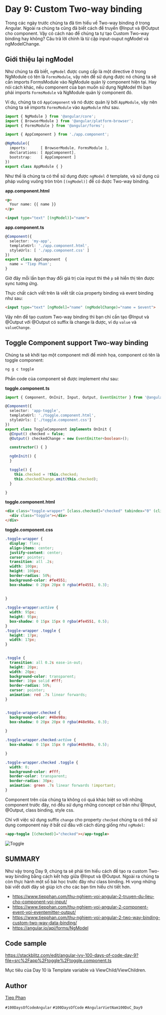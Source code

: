 # Day 9: Custom Two-way binding

Trong các ngày trước chúng ta đã tìm hiểu về Two-way binding ở trong Angular. Ngoài ra chúng ta cũng đã biết cách để truyền @Input và @Output cho component. Vậy có cách nào để chúng ta tự tạo Custom Two-way binding hay không?
Câu trả lời chính là từ cặp input-ouput ngModel và ngModelChange.

## Giới thiệu lại ngModel

Như chúng ta đã biết, `ngModel` được cung cấp là một directive ở trong NgModule có tên là `FormsModule`, vậy nên để sử dụng được nó chúng ta sẽ cần imports FormsModule vào NgModule quản lý component hiện tại. Hay nói cách khác, nếu component của bạn muốn sử dụng NgModel thì bạn phải imports `FormsModule` và NgModule quản lý component đó.

Ví dụ, chúng ta có `AppComponent` và nó được quản lý bởi `AppModule`, vậy nên chúng ta sẽ imports `FormsModule` vào `AppModule` như sau.

```ts
import { NgModule } from '@angular/core';
import { BrowserModule } from '@angular/platform-browser';
import { FormsModule } from '@angular/forms';

import { AppComponent } from './app.component';

@NgModule({
  imports:      [ BrowserModule, FormsModule ],
  declarations: [ AppComponent],
  bootstrap:    [ AppComponent ]
})
export class AppModule { }
```
Như thế là chúng ta có thể sử dụng được `ngModel` ở template, và sử dụng cú pháp vuông vuông tròn tròn `[(ngModel)]` để có được Two-way binding.

**app.component.html**
```html
<p>
  Your name: {{ name }}
</p>

<input type="text" [(ngModel)]="name">
```
**app.component.ts**
```ts
@Component({
  selector: 'my-app',
  templateUrl: './app.component.html',
  styleUrls: [ './app.component.css' ]
})
export class AppComponent  {
  name = 'Tiep Phan';
}
```

Giờ đây mỗi lần bạn thay đổi giá trị của input thì thẻ `p` sẽ hiển thị tên được sync tương ứng.

Thực chất cách viết trên là viết tắt của property binding và event binding như sau:

```html
<input type="text" [ngModel]="name" (ngModelChange)="name = $event">
```

Vậy nên để tạo custom Two-way binding thì bạn chỉ cần tạo @Input và @Output với @Output có suffix là change là được, ví dụ `value` và `valueChange`.

## Toggle Component support Two-way binding

Chúng ta sẽ khởi tạo một component mới để minh họa, component có tên là toggle component:

```sh
ng g c toggle
```

Phần code của component sẽ được implement như sau:

**toggle.component.ts**
```ts
import { Component, OnInit, Input, Output, EventEmitter } from '@angular/core';

@Component({
  selector: 'app-toggle',
  templateUrl: './toggle.component.html',
  styleUrls: ['./toggle.component.css']
})
export class ToggleComponent implements OnInit {
  @Input() checked = false;
  @Output() checkedChange = new EventEmitter<boolean>();

  constructor() { }

  ngOnInit() {
  }

  toggle() {
    this.checked = !this.checked;
    this.checkedChange.emit(this.checked);
  }

}
```

**toggle.component.html**
```html
<div class="toggle-wrapper" [class.checked]="checked" tabindex="0" (click)="toggle()">
  <div class="toggle"></div>
</div>
```
**toggle.component.css**
```css
.toggle-wrapper {
  display: flex;
  align-items: center;
  justify-content: center;
  cursor: pointer;
  transition: all .2s;
  width: 100px;
  height: 100px;
  border-radius: 50%;
  background-color: #fe4551;
  box-shadow: 0 20px 20px 0 rgba(#fe4551, 0.3);
  
  
}

.toggle-wrapper:active {
  width: 95px;
  height: 95px;
  box-shadow: 0 15px 15px 0 rgba(#fe4551, 0.5);
}
.toggle-wrapper .toggle {
  height: 17px;
  width: 17px;
}

    
.toggle {
  transition: all 0.2s ease-in-out;
  height: 20px;
  width: 20px;
  background-color: transparent;
  border: 10px solid #fff;
  border-radius: 50%;
  cursor: pointer;
  animation: red .7s linear forwards;
}


.toggle-wrapper.checked {
  background-color: #48e98a;
  box-shadow: 0 20px 20px 0 rgba(#48e98a, 0.3);
    
}

.toggle-wrapper.checked:active {
  box-shadow: 0 15px 15px 0 rgba(#48e98a, 0.5);

}

.toggle-wrapper.checked .toggle {
  width: 0;
  background-color: #fff;
  border-color: transparent;
  border-radius: 30px;
  animation: green .7s linear forwards !important;
}
```
Component trên của chúng ta không có quá khác biệt so với những component trước đây, nó đều sử dụng những concept cơ bản như @Input, @Output, class binding, style css.

Chỉ với việc sử dụng suffix `change` cho property `checked` chúng ta có thể sử dụng component này ở bất cứ đâu với cách dùng giống như `ngModel`:
```html
<app-toggle [(checked)]="checked"></app-toggle>
```
![Toggle](assets/100doc-day9.gif)


## SUMMARY

Như vậy trong Day 9, chúng ta sẽ phải tìm hiểu cách để tạo ra custom Two-way binding bằng cách kết hợp giữa @Input và @Output. Ngoài ra chúng ta còn thực hành một số bài học trước đây như class binding. Hi vọng những bài viết dưới đây sẽ giúp ích cho các bạn tìm hiểu chi tiết hơn.

- https://www.tiepphan.com/thu-nghiem-voi-angular-2-truyen-du-lieu-cho-component-voi-input/
- https://www.tiepphan.com/thu-nghiem-voi-angular-2-component-event-voi-eventemitter-output/
- https://www.tiepphan.com/thu-nghiem-voi-angular-2-two-way-binding-custom-two-way-data-binding/
- https://angular.io/api/forms/NgModel
## Code sample

https://stackblitz.com/edit/angular-ivy-100-days-of-code-day-9?file=src%2Fapp%2Ftoggle%2Ftoggle.component.ts

Mục tiêu của Day 10 là Template variable và ViewChild/ViewChildren.

## Author

[Tiep Phan](https://github.com/tieppt)

`#100DaysOfCodeAngular` `#100DaysOfCode` `#AngularVietNam100DoC_Day9`

